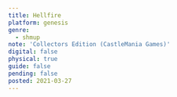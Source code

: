 ```yaml
---
title: Hellfire
platform: genesis
genre:
  - shmup
note: 'Collectors Edition (CastleMania Games)'
digital: false
physical: true
guide: false
pending: false
posted: 2021-03-27
---
```

